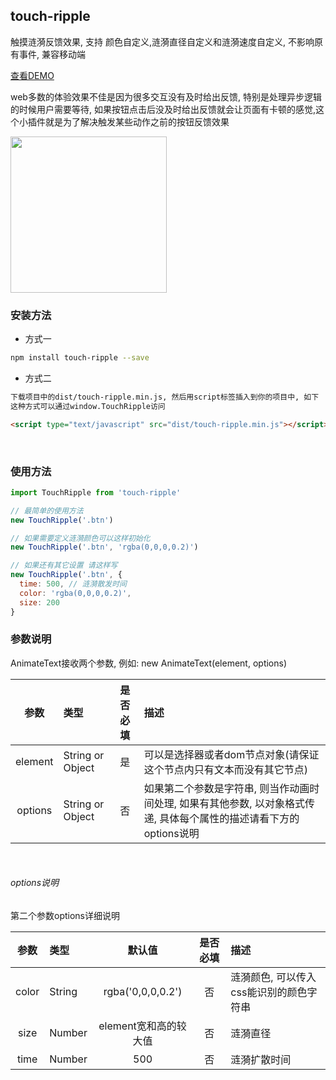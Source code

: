 ## touch-ripple

触摸涟漪反馈效果, 支持 颜色自定义,涟漪直径自定义和涟漪速度自定义, 不影响原有事件, 兼容移动端<br>

[查看DEMO](http://qgh810.github.io/src/touch-ripple/index.html)<br>

web多数的体验效果不佳是因为很多交互没有及时给出反馈, 特别是处理异步逻辑的时候用户需要等待, 如果按钮点击后没及时给出反馈就会让页面有卡顿的感觉,这个小插件就是为了解决触发某些动作之前的按钮反馈效果<br>

<img src="https://github.com/qgh810/qgh810.github.io/blob/master/src/touch-ripple/assets/images/demo.gif?raw=true" width="250" />

### 安装方法
-  方式一
```bash
npm install touch-ripple --save
```

- 方式二

```bash
下载项目中的dist/touch-ripple.min.js, 然后用script标签插入到你的项目中, 如下
这种方式可以通过window.TouchRipple访问
```

```html
<script type="text/javascript" src="dist/touch-ripple.min.js"></script>
```

<br>

### 使用方法

```js
import TouchRipple from 'touch-ripple'

// 最简单的使用方法
new TouchRipple('.btn')

// 如果需要定义涟漪颜色可以这样初始化
new TouchRipple('.btn', 'rgba(0,0,0,0.2)')

// 如果还有其它设置 请这样写
new TouchRipple('.btn', {
  time: 500, // 涟漪散发时间
  color: 'rgba(0,0,0,0.2)',
  size: 200
}
```

### 参数说明
AnimateText接收两个参数, 例如: new AnimateText(element, options)

| 参数 | 类型 | 是否必填 | 描述 |
| :---: |  :--- |  :---: |  :--- |
| element | String or Object | 是 | 可以是选择器或者dom节点对象(请保证这个节点内只有文本而没有其它节点) |
| options | String or Object | 否 | 如果第二个参数是字符串, 则当作动画时间处理, 如果有其他参数, 以对象格式传递, 具体每个属性的描述请看下方的 options说明 |

<br>

###### options说明

第二个参数options详细说明

| 参数 | 类型 | 默认值 | 是否必填 | 描述 |
| :---: |  :--- |  :---: |  :---: |  :--- |
| color | String | rgba('0,0,0,0.2') | 否 | 涟漪颜色, 可以传入css能识别的颜色字符串 |
| size | Number | element宽和高的较大值 | 否 | 涟漪直径 |
| time | Number | 500 | 否 | 涟漪扩散时间 |

